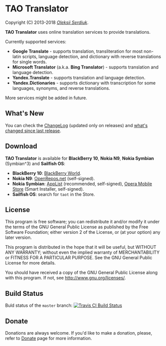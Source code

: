 TAO Translator
==============

Copyright (C) 2013-2018 *[Oleksii Serdiuk](https://oleksii.name/)*.

**TAO Translator** uses online translation services to provide
translations.

Currently supported services:

 - **Google Translate** - supports translation, transliteration for most
   non-latin scripts, language detection, and dictionary with reverse
   translations for single words.
 - **Microsoft Translator** (a.k.a. **Bing Translator**) - supports
   translation and language detection.
 - **Yandex.Translate** - supports translation and language detection.
 - **Yandex.Dictionaries** - supports dictionary with transcription
   for some languages, synonyms, and reverse translations.

More services might be added in future.


What's New
----------

You can check the [ChangeLog](ChangeLog.md) (updated only on releases)
and [what's changed since last release][changes].


Download
--------

**TAO Translator** is available for **BlackBerry 10**, **Nokia N9**,
**Nokia Symbian** (Symbian^3) and **Sailfish OS**:

 - **BlackBerry 10**: [BlackBerry World][bb10].
 - **Nokia N9**: [OpenRepos.net][openrepos] (self-signed).
 - **Nokia Symbian**: [AppList][applist] (recommended, self-signed),
   [Opera Mobile Store][opera] (Smart Installer, self-signed).
 - **Sailfish OS**: search for `taot` in the Store.


License
-------

This program is free software; you can redistribute it and/or
modify it under the terms of the GNU General Public License
as published by the Free Software Foundation; either version 2
of the License, or (at your option) any later version.

This program is distributed in the hope that it will be useful,
but WITHOUT ANY WARRANTY; without even the implied warranty of
MERCHANTABILITY or FITNESS FOR A PARTICULAR PURPOSE.  See the
GNU General Public License for more details.

You should have received a copy of the GNU General Public License
along with this program.  If not, see <http://www.gnu.org/licenses/>.


Build Status
------------

Buld status of the `master` branch: [![Travis CI Build Status][tci]][Travis CI]


Donate
------

Donations are always welcome. If you'd like to make a donation, please,
refer to [Donate][] page for more information.


[changes]: https://github.com/leppa/taot/compare/stable...master
[openrepos]: https://openrepos.net/content/leppa/tao-translator-nokia-n9
[applist]: http://applist.schumi1331.de/content/85
[opera]: http://symbian.apps.opera.com/the_advanced_online_translator.html
[bb10]: http://appworld.blackberry.com/webstore/content/21908039/
[Travis CI]: https://travis-ci.org/leppa/taot
[tci]: https://travis-ci.org/leppa/taot.png?branch=master
[Donate]: https://github.com/leppa/taot/wiki/Donate

<!-- $Id: $Format:%h %ai %an$ $ -->

